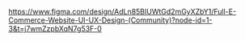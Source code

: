 https://www.figma.com/design/AdLn85BIUWtGd2mGyXZbY1/Full-E-Commerce-Website-UI-UX-Design-(Community)?node-id=1-3&t=j7wmZzpbXqN7g53F-0
